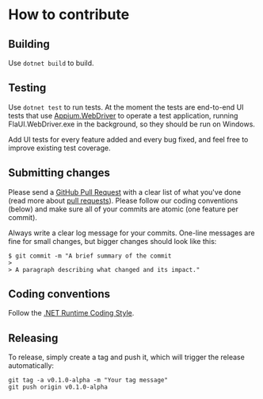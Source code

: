 # How to contribute

## Building

Use `dotnet build` to build.

## Testing

Use `dotnet test` to run tests. At the moment the tests are end-to-end UI tests that use [Appium.WebDriver](https://github.com/appium/dotnet-client) to operate a test application, running FlaUI.WebDriver.exe in the background, so they should be run on Windows.

Add UI tests for every feature added and every bug fixed, and feel free to improve existing test coverage.

## Submitting changes

Please send a [GitHub Pull Request](https://github.com/FlaUI/FlaUI.WebDriver/pulls) with a clear list of what you've done (read more about [pull requests](http://help.github.com/pull-requests/)). Please follow our coding conventions (below) and make sure all of your commits are atomic (one feature per commit).

Always write a clear log message for your commits. One-line messages are fine for small changes, but bigger changes should look like this:

    $ git commit -m "A brief summary of the commit
    > 
    > A paragraph describing what changed and its impact."

## Coding conventions

Follow the [.NET Runtime Coding Style](https://github.com/dotnet/runtime/blob/main/docs/coding-guidelines/coding-style.md).

## Releasing

To release, simply create a tag and push it, which will trigger the release automatically:

    git tag -a v0.1.0-alpha -m "Your tag message"
    git push origin v0.1.0-alpha
